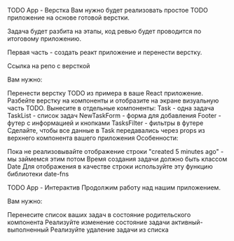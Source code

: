 TODO App - Верстка
Вам нужно будет реализовать простое TODO приложение на основе готовой верстки.

Задача будет разбита на этапы, код ревью будет проводится по итоговому приложению.

Первая часть - создать реакт приложение и перенести верстку.

Ссылка на репо с версткой

Вам нужно:

Перенести верстку TODO из примера в ваше React приложение.
Разбейте верстку на компоненты и отобразите на экране визуальную часть TODO. Вынесите в отдельные компоненты:
Task - одна задача
TaskList - список задач
NewTaskForm - форма для добавления
Footer - футер с информацией и кнопками
TasksFilter - фильтры в футере
Сделайте, чтобы все данные в Task передавались через props из верхнего компонента вашего приложения
Особенности:

Пока не реализовывайте отображение строки "created 5 minutes ago" - мы займемся этим потом
Время создания задачи должно быть классом Date
Для отображения в качестве строки используйте эту функцию библиотеки date-fns

TODO App - Интерактив
Продолжим работу над нашим приложением.

Вам нужно:

Перенесите список ваших задач в состояние родительского компонента
Реализуйте изменение состояние задачи активный-выполненный
Реализуйте удаление задачи из списка

